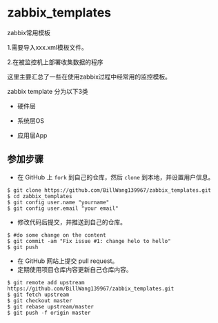 # zabbix_templates
zabbix常用模板

1.需要导入xxx.xml模板文件。

2.在被监控机上部署收集数据的程序

这里主要汇总了一些在使用zabbix过程中经常用的监控模板。

zabbix template 分为以下3类

+ 硬件层

+ 系统层OS

+ 应用层App

## 参加步骤
* 在 GitHub 上 `fork` 到自己的仓库，然后 `clone` 到本地，并设置用户信息。
```
$ git clone https://github.com/BillWang139967/zabbix_templates.git
$ cd zabbix_templates
$ git config user.name "yourname"
$ git config user.email "your email"
```
* 修改代码后提交，并推送到自己的仓库。
```
$ #do some change on the content
$ git commit -am "Fix issue #1: change helo to hello"
$ git push
```
* 在 GitHub 网站上提交 pull request。
* 定期使用项目仓库内容更新自己仓库内容。
```
$ git remote add upstream https://github.com/BillWang139967/zabbix_templates.git
$ git fetch upstream
$ git checkout master
$ git rebase upstream/master
$ git push -f origin master
```
